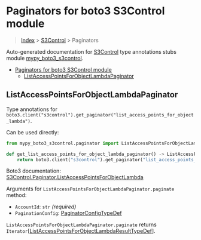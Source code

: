 # Paginators for boto3 S3Control module

> [Index](..) > [S3Control](.) > Paginators

Auto-generated documentation for
[S3Control](https://boto3.amazonaws.com/v1/documentation/api/1.17.75/reference/services/s3control.html#S3Control)
type annotations stubs module
[mypy_boto3_s3control](https://pypi.org/project/mypy-boto3-s3control/).

- [Paginators for boto3 S3Control module](#paginators-for-boto3-s3control-module)
  - [ListAccessPointsForObjectLambdaPaginator](#listaccesspointsforobjectlambdapaginator)

## ListAccessPointsForObjectLambdaPaginator

Type annotations for
`boto3.client("s3control").get_paginator("list_access_points_for_object_lambda")`.

Can be used directly:

```python
from mypy_boto3_s3control.paginator import ListAccessPointsForObjectLambdaPaginator

def get_list_access_points_for_object_lambda_paginator() -> ListAccessPointsForObjectLambdaPaginator:
    return boto3.client("s3control").get_paginator("list_access_points_for_object_lambda")
```

Boto3 documentation:
[S3Control.Paginator.ListAccessPointsForObjectLambda](https://boto3.amazonaws.com/v1/documentation/api/1.17.75/reference/services/s3control.html#S3Control.Paginator.ListAccessPointsForObjectLambda)

Arguments for `ListAccessPointsForObjectLambdaPaginator.paginate` method:

- `AccountId`: `str` *(required)*
- `PaginationConfig`:
  [PaginatorConfigTypeDef](./type_defs.md#paginatorconfigtypedef)

`ListAccessPointsForObjectLambdaPaginator.paginate` returns
`Iterator`\[[ListAccessPointsForObjectLambdaResultTypeDef](./type_defs.md#listaccesspointsforobjectlambdaresulttypedef)\].

